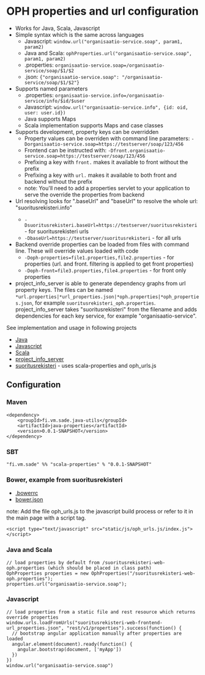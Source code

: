 # OPH properties and url configuration

* Works for Java, Scala, Javascript
* Simple syntax which is the same across languages
  * Javascript: `window.url("organisaatio-service.soap", param1, param2)`
  * Java and Scala: `ophProperties.url("organisaatio-service.soap", param1, param2)`
  * .properties: `organisaatio-service.soap=/organisaatio-service/soap/$1/$2`
  * .json: `{"organisaatio-service.soap": "/organisaatio-service/soap/$1/$2"}`
* Supports named parameters
    * .properties: `organisaatio-service.info=/organisaatio-service/info/$id/$user`
    * Javascript: `window.url("organisaatio-service.info", {id: oid, user: user.id})`
    * Java supports Maps
    * Scala implementation supports Maps and case classes
* Supports development, property keys can be overridden
    * Property values can be overriden with command line parameters: `-Dorganisaatio-service.soap=https://testserver/soap/123/456`
    * Frontend can be instructed with: `-Dfront.organisaatio-service.soap=https://testserver/soap/123/456`
    * Prefixing a key with `front.` makes it available to front without the prefix
    * Prefixing a key with `url.` makes it available to both front and backend without the prefix
    * note: You'll need to add a properties servlet to your application to serve the override the properties from backend
* Url resolving looks for "<service>.baseUrl" and "baseUrl" to resolve the whole url: "suoritusrekisteri.info"
    * `-Dsuoritusrekisteri.baseUrl=https://testserver/suoritusrekisteri` - for suoritusrekisteri urls
    * `-DbaseUrl=https://testserver/suoritusrekisteri` - for all urls
* Backend override properties can be loaded from files with command line. These will override values loaded with code
    * `-Doph-properties=file1.properties,file2.properties` - for properties (url. and front. filtering is applied to get front properties)
    * `-Doph-front=file3.properties,file4.properties` - for front only properties
* project_info_server is able to generate dependency graphs from url property keys. The files can be named
`*url.properties|*url_properties.json|*oph.properties|*oph_properties.json`, for example `suoritusrekisteri_oph.properties`.
project_info_server takes "suoritusrekisteri" from the filename and adds dependencies for each key service, for example "organisaatio-service".

See implementation and usage in following projects
* [Java](https://github.com/Opetushallitus/java-utils/tree/master/java-properties)
* [Javascript](https://github.com/Opetushallitus/java-utils/tree/master/java-properties/src/main/javascript)
* [Scala](https://github.com/Opetushallitus/scala-utils/tree/master/scala-properties_2.11)
* [project_info_server](https://github.com/Opetushallitus/dokumentaatio/tree/master/project_info)
* [suoritusrekisteri](https://github.com/Opetushallitus/hakurekisteri) - uses scala-properties and oph_urls.js

## Configuration

### Maven

    <dependency>
        <groupId>fi.vm.sade.java-utils</groupId>
        <artifactId>java-properties</artifactId>
        <version>0.0.1-SNAPSHOT</version>
    </dependency>

### SBT

    "fi.vm.sade" %% "scala-properties" % "0.0.1-SNAPSHOT"

### Bower, example from suoritusrekisteri

* [.bowerrc](https://github.com/Opetushallitus/hakurekisteri/blob/master/.bowerrc)
* [bower.json](https://github.com/Opetushallitus/hakurekisteri/blob/master/bower.json)

note: Add the file oph_urls.js to the javascript build process or refer to it in the main page with a script tag.

    <script type="text/javascript" src="static/js/oph_urls.js/index.js"></script>

### Java and Scala

    // load properties by default from /suoritusrekisteri-web-oph.properties (which should be placed in class path)
    OphProperties properties = new OphProperties("/suoritusrekisteri-web-oph.properties");
    properties.url("organisaatio-service.soap");

### Javascript

    // load properties from a static file and rest resource which returns override properties
    window.urls.loadFromUrls("suoritusrekisteri-web-frontend-url_properties.json", "rest/v1/properties").success(function() {
      // bootstrap angular application manually after properties are loaded
      angular.element(document).ready(function() {
        angular.bootstrap(document, ['myApp'])
      })
    })
    window.url("organisaatio-service.soap")

